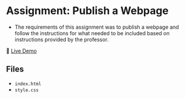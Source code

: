 # Assignment: Publish a Webpage
- The requirements of this assignment was to publish a webpage and follow the instructions for what needed to be included based on instructions provided by the professor. 

🔗 [Live Demo](https://ventura-christian.github.io/GIT414/publish_a_webpage/)

## Files
- `index.html`
- `style.css`




